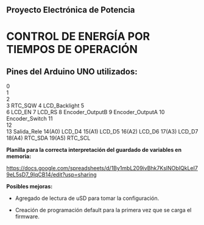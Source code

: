 ## Proyecto Electrónica de Potencia

# CONTROL DE ENERGÍA POR TIEMPOS DE OPERACIÓN

## Pines del Arduino UNO utilizados:

0	
1	
2	
3		RTC_SQW
4		LCD_Backlight
5	
6		LCD_EN
7		LCD_RS
8		Encoder_OutputB
9		Encoder_OutputA
10		Encoder_Switch
11	
12	
13		Salida_Rele
14(A0)	LCD_D4
15(A1)	LCD_D5
16(A2)	LCD_D6
17(A3)	LCD_D7
18(A4)	RTC_SDA
19(A5)	RTC_SCL

**Planilla para la correcta interpretación del guardado de variables en memoria:** 

https://docs.google.com/spreadsheets/d/1By1mbL209ivBhk7KslNObIQkLeI79eL5sD7_9IqCB14/edit?usp=sharing

**Posibles mejoras:** 

- Agregado de lectura de uSD para tomar la configuración.

- Creación de programación default para la primera vez que se carga el firmware.
